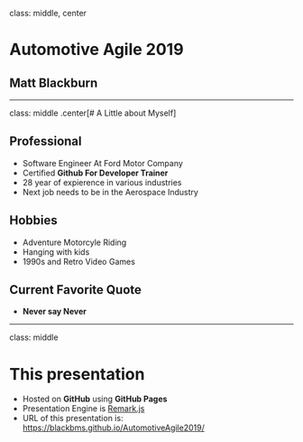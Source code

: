 class: middle, center  
# Automotive Agile 2019  
## Matt Blackburn  

---
class: middle
.center[# A Little about Myself]

## Professional
* Software Engineer At Ford Motor Company
* Certified **Github For Developer Trainer**
* 28 year of expierence in various industries
* Next job needs to be in the Aerospace Industry

## Hobbies
* Adventure Motorcyle Riding
* Hanging with kids
* 1990s and Retro Video Games

## Current Favorite Quote
*  **Never say Never**

---
class: middle 
# This presentation
* Hosted on **GitHub** using **GitHub Pages**
* Presentation Engine is [Remark.js](https://remarkjs.com/#1)
* URL of this presentation is: https://blackbms.github.io/AutomotiveAgile2019/
